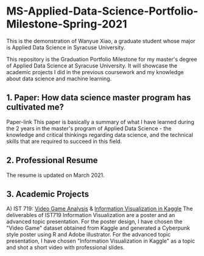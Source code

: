 # MS-Applied-Data-Science-Portfolio-Milestone-Spring-2021
This is the demonstration of Wanyue Xiao, a graduate student whose major is Applied Data Science in Syracuse University.

This repository is the Graduation Portfolio Milestone for my master's degree of Applied Data Science at Syracuse University. It will showcase the academic projects I did in the previous coursework and my knowledge about data science and machine learning.

## 1. Paper: How data science master program has cultivated me?

Paper-link
This paper is basically a summary of what I have learned during the 2 years in the master's program of Applied Data Science - the knowledge and critical thinkings regarding data science, and the technical skills that are required to succeed in this field.

## 2. Professional Resume
The resume is updated on March 2021.

## 3. Academic Projects
A) IST 719: [Video Game Analysis](./IST719/) & [Information Visualization in Kaggle](./IST719/)
The deliverables of IST719 Information Visualization are a poster and an advanced topic presentation. For the poster design, I have chosen the "Video Game" dataset obtained from Kaggle and generated a Cyberpunk style poster using R and Adobe illustrator. For the advanced topic presentation, I have chosen "Information Visualization in Kaggle" as a topic and shot a short video with professional slides. 
